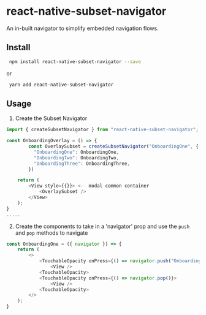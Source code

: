 # react-native-subset-navigator
An in-built navigator to simplify embedded navigation flows.


## Install

```sh
 npm install react-native-subset-navigator --save
```

or

```sh
 yarn add react-native-subset-navigator
```

## Usage

1. Create the Subset Navigator

````js
import { createSubsetNavigator } from "react-native-subset-navigator";

const OnboardingOverlay = () => {
        const OverlaySubset = createSubsetNavigator("OnboardingOne", {
          "OnboardingOne": OnboardingOne,
          "OnboardingTwo": OnboardingTwo,
          "OnboardingThree": OnboardingThree,
        })

    return (
        <View style={{}}> <-- modal common container
            <OverlaySubset />
        </View> 
    );
}
.....
````

2. Create the components to take in a 'navigator' prop and use the `push` and `pop` methods to navigate
````js
const OnboardingOne = ({ navigator }) => {
    return (
        <>
            <TouchableOpacity onPress={() => navigator.push("OnboardingTwo")}>
                <View />
            <TouchableOpacity>
            <TouchableOpacity onPress={() => navigator.pop()}>
                <View />
            <TouchableOpacity>
        </>
    );
}
````
